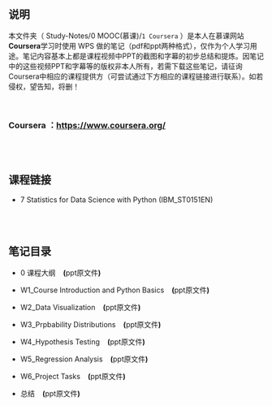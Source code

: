 ## 说明
本文件夹（ Study-Notes/0 MOOC(慕课)/`1 Coursera` ）是本人在慕课网站**Coursera**学习时使用 WPS 做的笔记（pdf和ppt两种格式），仅作为个人学习用途。笔记内容基本上都是课程视频中PPT的截图和字幕的初步总结和提炼。因笔记中的这些视频PPT和字幕等的版权非本人所有，若需下载这些笔记，请征询Coursera中相应的课程提供方（可尝试通过下方相应的课程链接进行联系）。如若侵权，望告知，将删！

<br>

### Coursera ：https://www.coursera.org/

<br>
<br>


## 课程链接
* 7 <a href="https://www.coursera.org/learn/statistics-for-data-science-python" style="text-decoration:none">Statistics for Data Science with Python</a> (IBM_ST0151EN)

<br>
<br>

## 笔记目录
* <a href="https://abrachan.github.io/Study-Notes/0 MOOC(慕课)/1 Coursera/7 Statistics for Data Science with Python (IBM_ST0151EN)/0 课程大纲.pdf" style="text-decoration:none">0 课程大纲</a> &ensp; **(**<a href="https://kdocs.cn/l/cc8KVsitLEb1" style="text-decoration:none">ppt原文件</a>**)**

* <a href="https://abrachan.github.io/Study-Notes/0 MOOC(慕课)/1 Coursera/7 Statistics for Data Science with Python (IBM_ST0151EN)/W1_Course Introduction and Python Basics.pdf" style="text-decoration:none">W1_Course Introduction and Python Basics</a> &ensp; **(**<a href="https://kdocs.cn/l/ccDhTyE3Xmkn" style="text-decoration:none">ppt原文件</a>**)**

* <a href="https://abrachan.github.io/Study-Notes/0 MOOC(慕课)/1 Coursera/7 Statistics for Data Science with Python (IBM_ST0151EN)/W2_Data Visualization.pdf" style="text-decoration:none">W2_Data Visualization</a> &ensp; **(**<a href="https://kdocs.cn/l/cmy5wLonjzzX" style="text-decoration:none">ppt原文件</a>**)**

* <a href="https://abrachan.github.io/Study-Notes/0 MOOC(慕课)/1 Coursera/7 Statistics for Data Science with Python (IBM_ST0151EN)/W3_Prpbability Distributions.pdf" style="text-decoration:none">W3_Prpbability Distributions</a> &ensp; **(**<a href="https://kdocs.cn/l/cnUs6Zuzoori" style="text-decoration:none">ppt原文件</a>**)**

* <a href="https://abrachan.github.io/Study-Notes/0 MOOC(慕课)/1 Coursera/7 Statistics for Data Science with Python (IBM_ST0151EN)/W4_Hypothesis Testing.pdf" style="text-decoration:none">W4_Hypothesis Testing</a> &ensp; **(**<a href="https://kdocs.cn/l/claMl5a8ISN8" style="text-decoration:none">ppt原文件</a>**)**

* <a href="https://abrachan.github.io/Study-Notes/0 MOOC(慕课)/1 Coursera/7 Statistics for Data Science with Python (IBM_ST0151EN)/W5_Regression Analysis.pdf" style="text-decoration:none">W5_Regression Analysis</a> &ensp; **(**<a href="https://kdocs.cn/l/cnIwZSxAReVy" style="text-decoration:none">ppt原文件</a>**)**

* <a href="https://abrachan.github.io/Study-Notes/0 MOOC(慕课)/1 Coursera/7 Statistics for Data Science with Python (IBM_ST0151EN)/W6_Project Tasks.pdf" style="text-decoration:none">W6_Project Tasks</a> &ensp; **(**<a href="https://kdocs.cn/l/ctYLs4jvwbnf" style="text-decoration:none">ppt原文件</a>**)**

* <a href="https://abrachan.github.io/Study-Notes/0 MOOC(慕课)/1 Coursera/7 Statistics for Data Science with Python (IBM_ST0151EN)/总结.pdf" style="text-decoration:none">总结</a> &ensp; **(**<a href="https://kdocs.cn/l/clf8OGD4FJZi" style="text-decoration:none">ppt原文件</a>**)**